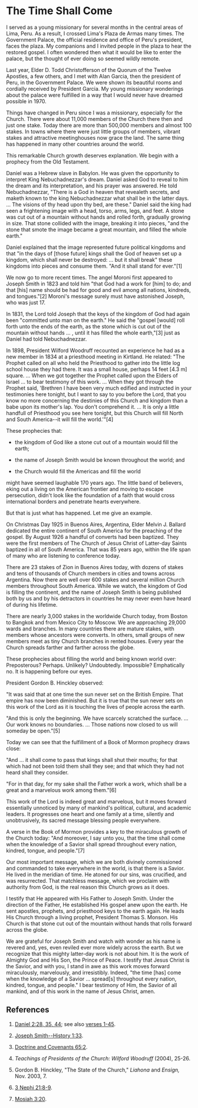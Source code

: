 # The Time Shall Come

I served as a young missionary for several months in the central areas of
Lima, Peru. As a result, I crossed Lima's Plaza de Armas many times. The
Government Palace, the official residence and office of Peru's president,
faces the plaza. My companions and I invited people in the plaza to hear the
restored gospel. I often wondered then what it would be like to enter the
palace, but the thought of ever doing so seemed wildly remote.

Last year, Elder D. Todd Christofferson of the Quorum of the Twelve Apostles,
a few others, and I met with Alan Garcia, then the president of Peru, in the
Government Palace. We were shown its beautiful rooms and cordially received by
President Garcia. My young missionary wonderings about the palace were
fulfilled in a way that I would never have dreamed possible in 1970.

Things have changed in Peru since I was a missionary, especially for the
Church. There were about 11,000 members of the Church there then and just one
stake. Today there are more than 500,000 members and almost 100 stakes. In
towns where there were just little groups of members, vibrant stakes and
attractive meetinghouses now grace the land. The same thing has happened in
many other countries around the world.

This remarkable Church growth deserves explanation. We begin with a prophecy
from the Old Testament.

Daniel was a Hebrew slave in Babylon. He was given the opportunity to
interpret King Nebuchadnezzar's dream. Daniel asked God to reveal to him the
dream and its interpretation, and his prayer was answered. He told
Nebuchadnezzar, "There is a God in heaven that revealeth secrets, and maketh
known to the king Nebuchadnezzar what shall be in the latter days. ... The
visions of thy head upon thy bed, are these." Daniel said the king had seen a
frightening image with a head, torso, arms, legs, and feet. A stone was cut
out of a mountain without hands and rolled forth, gradually growing in size.
That stone collided with the image, breaking it into pieces, "and the stone
that smote the image became a great mountain, and filled the whole earth."

Daniel explained that the image represented future political kingdoms and that
"in the days of [those future] kings shall the God of heaven set up a kingdom,
which shall never be destroyed: ... but it shall break" these kingdoms into
pieces and consume them. "And it shall stand for ever."[1]

We now go to more recent times. The angel Moroni first appeared to Joseph
Smith in 1823 and told him "that God had a work for [him] to do; and that
[his] name should be had for good and evil among all nations, kindreds, and
tongues."[2] Moroni's message surely must have astonished Joseph, who was just
17.

In 1831, the Lord told Joseph that the keys of the kingdom of God had again
been "committed unto man on the earth." He said the "gospel [would] roll forth
unto the ends of the earth, as the stone which is cut out of the mountain
without hands ... , until it has filled the whole earth,"[3] just as Daniel had
told Nebuchadnezzar.

In 1898, President Wilford Woodruff recounted an experience he had as a new
member in 1834 at a priesthood meeting in Kirtland. He related: "The Prophet
called on all who held the Priesthood to gather into the little log school
house they had there. It was a small house, perhaps 14 feet [4.3 m] square. ...
When we got together the Prophet called upon the Elders of Israel ... to bear
testimony of this work. ... When they got through the Prophet said, 'Brethren I
have been very much edified and instructed in your testimonies here tonight,
but I want to say to you before the Lord, that you know no more concerning the
destinies of this Church and kingdom than a babe upon its mother's lap. You
don't comprehend it. ... It is only a little handfull of Priesthood you see here
tonight, but this Church will fill North and South America--it will fill the
world.'"[4]

These prophecies that:

  * the kingdom of God like a stone cut out of a mountain would fill the earth;

  * the name of Joseph Smith would be known throughout the world; and

  * the Church would fill the Americas and fill the world

might have seemed laughable 170 years ago. The little band of believers, eking
out a living on the American frontier and moving to escape persecution, didn't
look like the foundation of a faith that would cross international borders and
penetrate hearts everywhere.

But that is just what has happened. Let me give an example.

On Christmas Day 1925 in Buenos Aires, Argentina, Elder Melvin J. Ballard
dedicated the entire continent of South America for the preaching of the
gospel. By August 1926 a handful of converts had been baptized. They were the
first members of The Church of Jesus Christ of Latter-day Saints baptized in
all of South America. That was 85 years ago, within the life span of many who
are listening to conference today.

There are 23 stakes of Zion in Buenos Aires today, with dozens of stakes and
tens of thousands of Church members in cities and towns across Argentina. Now
there are well over 600 stakes and several million Church members throughout
South America. While we watch, the kingdom of God is filling the continent,
and the name of Joseph Smith is being published both by us and by his
detractors in countries he may never even have heard of during his lifetime.

There are nearly 3,000 stakes in the worldwide Church today, from Boston to
Bangkok and from Mexico City to Moscow. We are approaching 29,000 wards and
branches. In many countries there are mature stakes, with members whose
ancestors were converts. In others, small groups of new members meet as tiny
Church branches in rented houses. Every year the Church spreads farther and
farther across the globe.

These prophecies about filling the world and being known world over:
Preposterous? Perhaps. Unlikely? Undoubtedly. Impossible? Emphatically no. It
is happening before our eyes.

President Gordon B. Hinckley observed:

"It was said that at one time the sun never set on the British Empire. That
empire has now been diminished. But it is true that the sun never sets on this
work of the Lord as it is touching the lives of people across the earth.

"And this is only the beginning. We have scarcely scratched the surface. ... Our
work knows no boundaries. ... Those nations now closed to us will someday be
open."[5]

Today we can see that the fulfillment of a Book of Mormon prophecy draws
close:

"And ... it shall come to pass that kings shall shut their mouths; for that
which had not been told them shall they see; and that which they had not heard
shall they consider.

"For in that day, for my sake shall the Father work a work, which shall be a
great and a marvelous work among them."[6]

This work of the Lord is indeed great and marvelous, but it moves forward
essentially unnoticed by many of mankind's political, cultural, and academic
leaders. It progresses one heart and one family at a time, silently and
unobtrusively, its sacred message blessing people everywhere.

A verse in the Book of Mormon provides a key to the miraculous growth of the
Church today: "And moreover, I say unto you, that the time shall come when the
knowledge of a Savior shall spread throughout every nation, kindred, tongue,
and people."[7]

Our most important message, which we are both divinely commissioned and
commanded to take everywhere in the world, is that there is a Savior. He lived
in the meridian of time. He atoned for our sins, was crucified, and was
resurrected. That matchless message, which we proclaim with authority from
God, is the real reason this Church grows as it does.

I testify that He appeared with His Father to Joseph Smith. Under the
direction of the Father, He established His gospel anew upon the earth. He
sent apostles, prophets, and priesthood keys to the earth again. He leads His
Church through a living prophet, President Thomas S. Monson. His Church is
that stone cut out of the mountain without hands that rolls forward across the
globe.

We are grateful for Joseph Smith and watch with wonder as his name is revered
and, yes, even reviled ever more widely across the earth. But we recognize
that this mighty latter-day work is not about him. It is the work of Almighty
God and His Son, the Prince of Peace. I testify that Jesus Christ is the
Savior, and with you, I stand in awe as this work moves forward miraculously,
marvelously, and irresistibly. Indeed, "the time [has] come when the knowledge
of a Savior ... spread[s] throughout every nation, kindred, tongue, and people."
I bear testimony of Him, the Savior of all mankind, and of this work in the
name of Jesus Christ, amen.

## References

  1.   [Daniel 2:28, 35, 44](https://www.lds.org/scriptures/ot/dan/2.28%2C35%2C44?lang=eng#27); see also [verses 1-45](https://www.lds.org/scriptures/ot/dan/2.1-45?lang=eng#0).

  2.   [Joseph Smith--History 1:33](https://www.lds.org/scriptures/pgp/js-h/1.33?lang=eng#32).

  3.   [Doctrine and Covenants 65:2](https://www.lds.org/scriptures/dc-testament/dc/65.2?lang=eng#1).

  4.   _Teachings of Presidents of the Church: Wilford Woodruff_ (2004), 25-26.

  5.  Gordon B. Hinckley, "The State of the Church," _Liahona_ and _Ensign,_ Nov. 2003, 7.

  6.   [3 Nephi 21:8-9](https://www.lds.org/scriptures/bofm/3-ne/21.8-9?lang=eng#7).

  7.   [Mosiah 3:20](https://www.lds.org/scriptures/bofm/mosiah/3.20?lang=eng#19).

